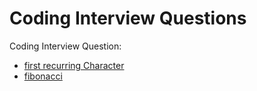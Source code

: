 # Coding Interview Questions

Coding Interview Question:
- [first recurring Character](firstRecurringChar.py)
- [fibonacci](fibonacci.py)
